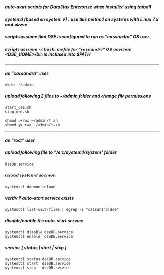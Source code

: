 ##### auto-start scripts for DataStax Enterprise when installed using tarball

##### systemd (based on system V) : use this method on systems with Linux 7.x and above

##### scripts assume that DSE is configured to run as "cassandra" OS user

##### scripts assume ~/.bash_profile for "cassandra" OS user has <DSE_HOME>/bin is included into $PATH

---

##### as "cassandra" user

```
mkdir ~/admin
```

##### upload following 2 files to ~/admin folder and change file permissions

```
start_dse.sh
stop_dse.sh

chmod u+rwx ~/admin/*.sh
chmod go-rwx ~/admin/*.sh
```

---

##### as "root" user

##### upload following file to "/etc/systemd/system" folder

```
dseDB.service
```

##### reload systemd daemon

```
systemctl daemon-reload
```

##### verify if auto-start service exists
```
systemctl list-unit-files | egrep -i "cassandra|dse"
```

##### disable/enable the auto-start service

```
systemctl disable dseDB.service
systemctl enable  dseDB.service
```

##### service [ status | start | stop ]
```
systemctl status dseDB.service
systemctl start  dseDB.service
systemctl stop   dseDB.service
```

